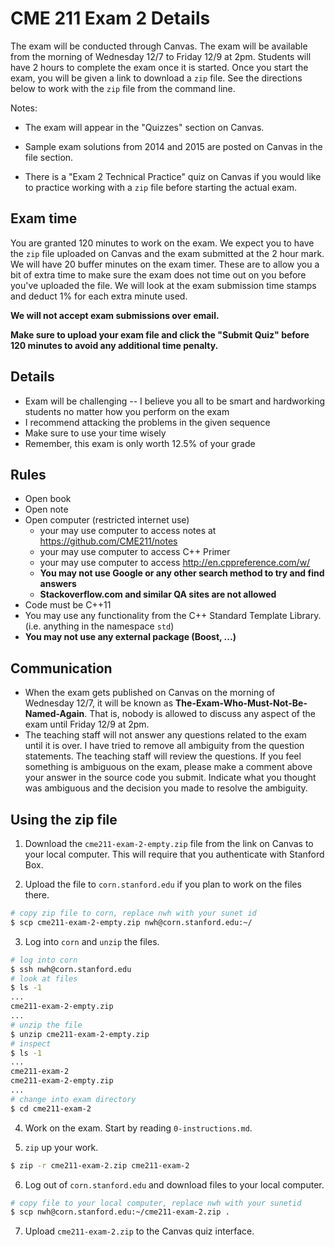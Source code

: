 # CME 211 Exam 2 Details

The exam will be conducted through Canvas. The exam will be available from the
morning of Wednesday 12/7 to Friday 12/9 at 2pm. Students will have 2 hours to
complete the exam once it is started. Once you start the exam, you will be given
a link to download a `zip` file. See the directions below to work with the `zip`
file from the command line.

Notes:

* The exam will appear in the "Quizzes" section on Canvas.

* Sample exam solutions from 2014 and 2015 are posted on Canvas in the file
  section.

* There is a "Exam 2 Technical Practice" quiz on Canvas if you would like to
  practice working with a `zip` file before starting the actual exam.

## Exam time

You are granted 120 minutes to work on the exam. We expect you to have the `zip`
file uploaded on Canvas and the exam submitted at the 2 hour mark. We will have
20 buffer minutes on the exam timer. These are to allow you a bit of extra time
to make sure the exam does not time out on you before you've uploaded the file.
We will look at the exam submission time stamps and deduct 1% for each extra
minute used.

**We will not accept exam submissions over email.**

**Make sure to upload your exam file and click the "Submit Quiz" before 120
minutes to avoid any additional time penalty.**

## Details

* Exam will be challenging -- I believe you all to be smart and hardworking
  students no matter how you perform on the exam
* I recommend attacking the problems in the given sequence
* Make sure to use your time wisely
* Remember, this exam is only worth 12.5% of your grade

## Rules

* Open book
* Open note
* Open computer (restricted internet use)
  * your may use computer to access notes at <https://github.com/CME211/notes>
  * your may use computer to access C++ Primer
  * your may use computer to access <http://en.cppreference.com/w/>
  * **You may not use Google or any other search method to try and find
    answers**
  * **Stackoverflow.com and similar QA sites are not allowed**
* Code must be C++11
* You may use any functionality from the C++ Standard Template Library. (i.e.
  anything in the namespace `std`)
* **You may not use any external package (Boost, ...)**

## Communication

* When the exam gets published on Canvas on the morning of Wednesday 12/7, it
  will be known as **The-Exam-Who-Must-Not-Be-Named-Again**. That is, nobody is
  allowed to discuss any aspect of the exam until Friday 12/9 at 2pm.
* The teaching staff will not answer any questions related to the exam until it
  is over. I have tried to remove all ambiguity from the question statements.
  The teaching staff will review the questions. If you feel something is
  ambiguous on the exam, please make a comment above your answer in the source
  code you submit. Indicate what you thought was ambiguous and the decision you
  made to resolve the ambiguity.

## Using the zip file

1. Download the `cme211-exam-2-empty.zip` file from the link on Canvas to your
   local computer. This will require that you authenticate with Stanford Box.

2. Upload the file to `corn.stanford.edu` if you plan to work on the files
   there.

```sh
# copy zip file to corn, replace nwh with your sunet id
$ scp cme211-exam-2-empty.zip nwh@corn.stanford.edu:~/
```

3. Log into `corn` and `unzip` the files.

```sh
# log into corn
$ ssh nwh@corn.stanford.edu
# look at files
$ ls -1
...
cme211-exam-2-empty.zip
...
# unzip the file
$ unzip cme211-exam-2-empty.zip
# inspect
$ ls -1
...
cme211-exam-2
cme211-exam-2-empty.zip
...
# change into exam directory
$ cd cme211-exam-2
```

4. Work on the exam.  Start by reading `0-instructions.md`.

5. `zip` up your work.

```sh
$ zip -r cme211-exam-2.zip cme211-exam-2
```

6. Log out of `corn.stanford.edu` and download files to your local computer.

```sh
# copy file to your local computer, replace nwh with your sunetid
$ scp nwh@corn.stanford.edu:~/cme211-exam-2.zip .
```

7. Upload `cme211-exam-2.zip` to the Canvas quiz interface.

